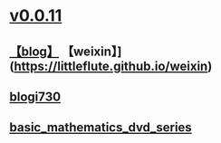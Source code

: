 
# [v0.0.11](https://github.com/littleflute/dvd1/edit/master/README.md)
## [【blog】](https://littleflute.github.io/blog) 【weixin】](https://littleflute.github.io/weixin)
## [blogi730](blogi730)
## [basic_mathematics_dvd_series](027_1040)
